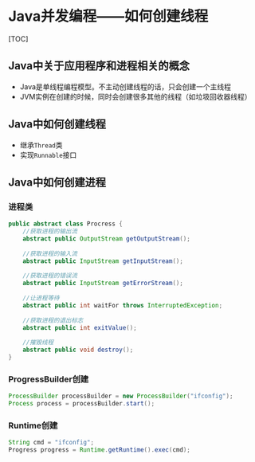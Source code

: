 # Java并发编程——如何创建线程

[读此博客笔记]: https://www.cnblogs.com/dolphin0520/p/3920373.html	"博客笔记"

[TOC]

## Java中关于应用程序和进程相关的概念

* Java是单线程编程模型。不主动创建线程的话，只会创建一个主线程
* JVM实例在创建的时候，同时会创建很多其他的线程（如垃圾回收器线程）

## Java中如何创建线程

* 继承`Thread`类
* 实现`Runnable`接口

## Java中如何创建进程

### 进程类

```java
public abstract class Procress {
    //获取进程的输出流
    abstract public OutputStream getOutputStream();
    
    //获取进程的输入流
    abstract public InputStream getInputStream();
    
    //获取进程的错误流
    abstract public InputStream getErrorStream();
    
    //让进程等待
    abstract public int waitFor throws InterruptedException;
    
    //获取进程的退出标志
    abstract public int exitValue();
    
    //摧毁线程
    abstract public void destroy();
}
```

### ProgressBuilder创建

```java
ProcessBuilder processBuilder = new ProcessBuilder("ifconfig");
Process process = processBuilder.start();
```

### Runtime创建

```java
String cmd = "ifconfig";
Progress progress = Runtime.getRuntime().exec(cmd);
```

